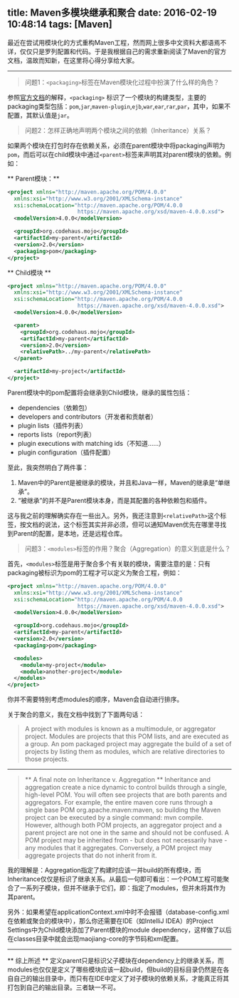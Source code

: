 title: Maven多模块继承和聚合
date: 2016-02-19 10:48:14
tags: [Maven]
---
最近在尝试用模块化的方式重构Maven工程，然而网上很多中文资料大都语焉不详，仅仅只是罗列配置和代码。于是我根据自己的需求重新阅读了Maven的官方文档，温故而知新，在这里将心得分享给大家。
<!--more-->
***
> 问题1：`<packaging>`标签在Maven模块化过程中扮演了什么样的角色？

参照[官方文档](http://maven.apache.org/pom.html)的解释，`<packaging>` 标识了一个模块的构建类型，主要的packaging类型包括：`pom`,`jar`,`maven-plugin`,`ejb`,`war`,`ear`,`rar`,`par`，其中，如果不配置<packaging>，其默认值是`jar`。

> 问题2：怎样正确地声明两个模块之间的依赖（Inheritance）关系？

如果两个模块在打包时存在依赖关系，必须在parent模块中将packaging声明为`pom`，而后可以在child模块中通过`<parent>`标签来声明其对parent模块的依赖。例如：

** Parent模块：**
```xml
<project xmlns="http://maven.apache.org/POM/4.0.0"
  xmlns:xsi="http://www.w3.org/2001/XMLSchema-instance"
  xsi:schemaLocation="http://maven.apache.org/POM/4.0.0
                      https://maven.apache.org/xsd/maven-4.0.0.xsd">
  <modelVersion>4.0.0</modelVersion>

  <groupId>org.codehaus.mojo</groupId>
  <artifactId>my-parent</artifactId>
  <version>2.0</version>
  <packaging>pom</packaging>
</project>
```
** Child模块 **
```xml
<project xmlns="http://maven.apache.org/POM/4.0.0"
  xmlns:xsi="http://www.w3.org/2001/XMLSchema-instance"
  xsi:schemaLocation="http://maven.apache.org/POM/4.0.0
                      https://maven.apache.org/xsd/maven-4.0.0.xsd">
  <modelVersion>4.0.0</modelVersion>

  <parent>
    <groupId>org.codehaus.mojo</groupId>
    <artifactId>my-parent</artifactId>
    <version>2.0</version>
    <relativePath>../my-parent</relativePath>
  </parent>

  <artifactId>my-project</artifactId>
</project>
```

Parent模块中的pom配置将会继承到Child模块，继承的属性包括：
- dependencies（依赖包）
- developers and contributors（开发者和贡献者）
- plugin lists（插件列表）
- reports lists（report列表）
- plugin executions with matching ids（不知道……）
- plugin configuration（插件配置）

至此，我突然明白了两件事：
1. Maven中的Parent是被继承的模块，并且和Java一样，Maven的继承是“单继承”。
2. “被继承”的并不是Parent模块本身，而是其配置的各种依赖包和插件。

这与我之前的理解确实存在一些出入。另外，我还注意到`<relativePath>`这个标签，按文档的说法，这个标签其实并非必须，但可以通知Maven优先在哪里寻找到Parent的配置，是本地，还是远程仓库。

> 问题3：`<modules>`标签的作用？聚合（Aggregation）的意义到底是什么？

首先，`<modules>`标签是用于聚合多个有关联的模块，需要注意的是：只有packaging被标识为pom的工程才可以定义为聚合工程，例如：
```xml
<project xmlns="http://maven.apache.org/POM/4.0.0"
  xmlns:xsi="http://www.w3.org/2001/XMLSchema-instance"
  xsi:schemaLocation="http://maven.apache.org/POM/4.0.0
                      https://maven.apache.org/xsd/maven-4.0.0.xsd">
  <modelVersion>4.0.0</modelVersion>

  <groupId>org.codehaus.mojo</groupId>
  <artifactId>my-parent</artifactId>
  <version>2.0</version>
  <packaging>pom</packaging>

  <modules>
    <module>my-project</module>
    <module>another-project</module>
  </modules>
</project>
```

你并不需要特别考虑modules的顺序，Maven会自动进行排序。

关于聚合的意义，我在文档中找到了下面两句话：
> A project with modules is known as a multimodule, or aggregator project. Modules are projects that this POM lists, and are executed as a group. An pom packaged project may aggregate the build of a set of projects by listing them as modules, which are relative directories to those projects.
***

> ** A final note on Inheritance v. Aggregation **
> Inheritance and aggregation create a nice dynamic to control builds through a single, high-level POM. You will often see projects that are both parents and aggregators. For example, the entire maven core runs through a single base POM org.apache.maven:maven, so building the Maven project can be executed by a single command: mvn compile. However, although both POM projects, an aggregator project and a parent project are not one in the same and should not be confused. A POM project may be inherited from - but does not necessarily have - any modules that it aggregates. Conversely, a POM project may aggregate projects that do not inherit from it.

我的理解是：Aggregation指定了构建时应该一并build的所有模块，而Inheritance仅仅是标识了继承关系。从最后一句即可看出：一个POM工程可能聚合了一系列子模块，但并不继承于它们，即：指定了modules，但并未将其作为其parent。

另外：如果希望在applicationContext.xml中<import resource="classpath:/spring/database-config.xml" />时不会报错（database-config.xml在依赖或聚合的模块中），那么你还需要在IDE（如IntelliJ IDEA）的Project Settings中为Child模块添加了Parent模块的module dependency，这样做了以后在classes目录中就会出现maojiang-core的字节码和xml配置。
***
** 综上所述 **
定义parent只是标识父子模块在dependency上的继承关系，而modules也仅仅是定义了哪些模块应该一起build，但build的目标目录仍然是在各自自己的输出目录中，而只有在IDE中定义了对子模块的依赖关系，才能真正将其打包到自己的输出目录。三者缺一不可。
